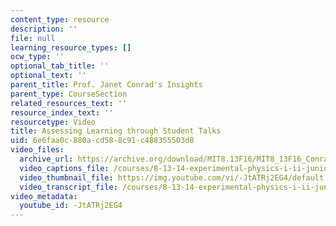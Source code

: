 ```yaml
---
content_type: resource
description: ''
file: null
learning_resource_types: []
ocw_type: ''
optional_tab_title: ''
optional_text: ''
parent_title: Prof. Janet Conrad's Insights
parent_type: CourseSection
related_resources_text: ''
resource_index_text: ''
resourcetype: Video
title: Assessing Learning through Student Talks
uid: 6e6faa0c-880a-cd58-8c91-c488355503d8
video_files:
  archive_url: https://archive.org/download/MIT8.13F16/MIT8_13F16_Conrad_Assessing_Learning_300k.mp4
  video_captions_file: /courses/8-13-14-experimental-physics-i-ii-junior-lab-fall-2016-spring-2017/0bfc272a7ee55f038382196ab543b988_-JtATRj2EG4.vtt
  video_thumbnail_file: https://img.youtube.com/vi/-JtATRj2EG4/default.jpg
  video_transcript_file: /courses/8-13-14-experimental-physics-i-ii-junior-lab-fall-2016-spring-2017/b003ee3f91ee03ec4fefc31eb561a00e_-JtATRj2EG4.pdf
video_metadata:
  youtube_id: -JtATRj2EG4
---
```

